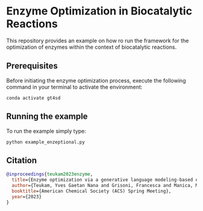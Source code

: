 # Enzyme Optimization in Biocatalytic Reactions

This repository provides an example on how ro run the framework for the optimization of enzymes within the context of biocatalytic reactions.

## Prerequisites

Before initiating the enzyme optimization process, execute the following command in your terminal to activate the environment:

```console
conda activate gt4sd
```

## Running the example

To run the example simply type:

```console
python example_enzeptional.py
```

## Citation

```bibtex
@inproceedings{teukam2023enzyme,
  title={Enzyme optimization via a generative language modeling-based evolutionary algorithm},
  author={Teukam, Yves Gaetan Nana and Grisoni, Francesca and Manica, Matteo and Zipoli, Federico and Laino, Teodoro},
  booktitle={American Chemical Society (ACS) Spring Meeting},
  year={2023}
}
```